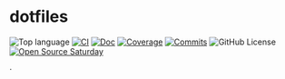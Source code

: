 # dotfiles

![Top language](https://img.shields.io/github/languages/top/fusillicode/dotfiles)
[![CI](https://github.com/fusillicode/dotfiles/actions/workflows/ci.yml/badge.svg?branch=main)](https://github.com/fusillicode/dotfiles/actions/workflows/ci.yml)
[![Doc](https://github.com/fusillicode/dotfiles/actions/workflows/doc.yml/badge.svg)](https://fusillicode.github.io/dotfiles)
[![Coverage](https://codecov.io/gh/fusillicode/dotfiles/graph/badge.svg)](https://codecov.io/gh/fusillicode/dotfiles/tree/main)
[![Commits](https://shields.io/github/last-commit/fusillicode/dotfiles)](https://github.com/fusillicode/dotfiles/commits/main)
![GitHub License](https://img.shields.io/github/license/fusillicode/dotfiles)
[![Open Source Saturday](https://img.shields.io/badge/%E2%9D%A4%EF%B8%8F-open%20source%20saturday-F64060.svg)](https://www.meetup.com/it-IT/Open-Source-Saturday-Milano/)

·
